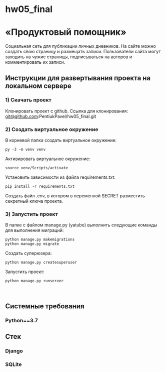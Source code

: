 # hw05_final

# «Продуктовый помощник»
Cоциальная сеть для публикации личных дневников. На сайте можно создать свою страницу и размещать записи. Пользователи сайта могут заходить на чужие страницы, подписываться на авторов и комментировать их записи. 
 
## Инструкции для развертывания проекта на локальном сервере

### 1) Скачать проект

Клонировать проект с github. Ссылка для клонирования: git@github.com:PentiukPavel/hw05_final.git <br>


### 2) Создать виртуальное окружение

В корневой папка создать виртуальное окружение:

```
py -3 -m venv venv
```

Активировать виртуальное окружение:

```
source venv/Scripts/activate
```

Установить зависимости из файла requirements.txt:

```
pip install -r requirements.txt
```

Создать файл .env, в котором в переменной SECRET разместить секретный ключа проекта.<br>


### 3) Запустить проект

В папке с файлом manage.py (yatube) выполнить следующие команды для выполнения миграций:

```
python manage.py makemigrations
python manage.py migrate
```

Создать суперюзера:

```
python manage.py createsuperuser
```

Запустить проект:

```
python manage.py runserver
```
<br>

## Системные требования
### Python==3.7

## Стек
### Django
### SQLite
